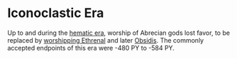 # Iconoclastic Era

Up to and during the [hematic era](hematic.md), worship of Abrecian gods lost favor, to be replaced by [worshipping Ethrenal](ethrenic.md) and later [Obsidis](obsidic.md). The commonly accepted endpoints of this era were -480 PY to -584 PY.